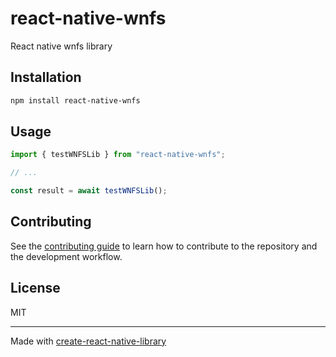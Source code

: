 # react-native-wnfs
React native wnfs library
## Installation

```sh
npm install react-native-wnfs
```

## Usage

```js
import { testWNFSLib } from "react-native-wnfs";

// ...

const result = await testWNFSLib();
```

## Contributing

See the [contributing guide](CONTRIBUTING.md) to learn how to contribute to the repository and the development workflow.

## License

MIT

---

Made with [create-react-native-library](https://github.com/callstack/react-native-builder-bob)
